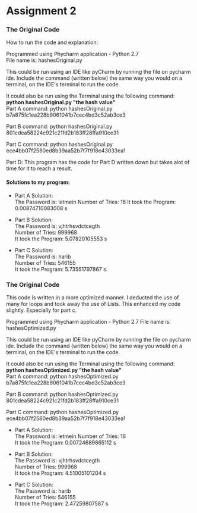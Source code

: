 # Assignment 2

 ### **The Original Code** 

How to run the code and explanation: 	

Programmed using Phycharm application - Python 2.7	
 File name is: hashesOriginal.py 		
 
 This could be run using an IDE like pyCharm by running the file on pycharm ide. Include the command (written below) the same way you would on a terminal, on the IDE's terminal to run the code. 	
 
 It could also be run using the Terminal using the following command: **python hashesOriginal.py "the hash value"**		
 Part A command: python hashesOriginal.py b7a875fc1ea228b9061041b7cec4bd3c52ab3ce3 	
 
 Part B command: python hashesOriginal.py 801cdea58224c921c21fd2b183ff28ffa910ce31		
 
 Part C command: python hashesOriginal.py ece4bb07f2580ed8b39aa52b7f7f918e43033ea1	
 
Part D:  This program has the code for Part D written down but takes alot of time for it to reach a result. 


#### Solutions to my program: 
* Part A Solution: 	
The Password is: letmein
Number of Tries: 16 
It took the Program: 0.00874710083008 s

* Part B Solution: 	
The Password is: vjhtrhsvdctcegth	
Number of Tries: 999968		
It took the Program: 5.07820105553 s

* Part C Solution: 	
The Password is: harib	
Number of Tries: 546155		
It took the Program: 5.73551797867 s.	

 ### **The Original Code**	
 
 This code is written in a more optimized manner. I deducted the use of many for loops and took away the use of Lists. This enhanced my code slightly. Especially for part c. 	
 
 Programmed using Phycharm application - Python 2.7	
 File name is: hashesOptimized.py 		
 
 This could be run using an IDE like pyCharm by running the file on pycharm ide. Include the command (written below) the same way you would on a terminal, on the IDE's terminal to run the code. 	
 
 It could also be run using the Terminal using the following command: **python hashesOptimized.py "the hash value"**		
 Part A command: python hashesOptimized.py b7a875fc1ea228b9061041b7cec4bd3c52ab3ce3 		
 
 Part B command: python hashesOptimized.py 801cdea58224c921c21fd2b183ff28ffa910ce31		
 
 Part C command: python hashesOptimized.py ece4bb07f2580ed8b39aa52b7f7f918e43033ea1	
 
 * Part A Solution: 	
The Password is: letmein
Number of Tries: 16 	
It took the Program: 0.00724689865112 s

* Part B Solution: 	
The Password is: vjhtrhsvdctcegth	
Number of Tries: 999968		
It took the Program: 4.51005101204 s

* Part C Solution: 	
The Password is: harib	
Number of Tries: 546155		
It took the Program: 2.47259807587 s.

